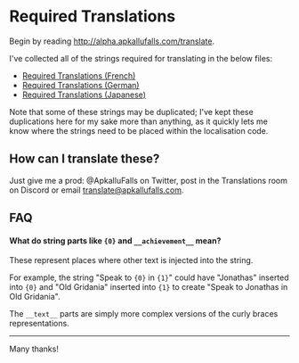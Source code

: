 # Required Translations

Begin by reading http://alpha.apkallufalls.com/translate.

I've collected all of the strings required for translating in the below files:

* [Required Translations (French)](https://github.com/ApkalluFalls/alpha/blob/master/Required%20Translations%20(French).md)
* [Required Translations (German)](https://github.com/ApkalluFalls/alpha/blob/master/Required%20Translations%20(German).md)
* [Required Translations (Japanese)](https://github.com/ApkalluFalls/alpha/blob/master/Required%20Translations%20(Japanese).md)

Note that some of these strings may be duplicated; I've kept these duplications here for my sake more than anything, as it quickly lets me know where the strings need to be placed within the localisation code.

## How can I translate these?

Just give me a prod: @ApkalluFalls on Twitter, post in the Translations room on Discord or email translate@apkallufalls.com.

## FAQ

#### What do string parts like `{0}` and `__achievement__` mean?

These represent places where other text is injected into the string.

For example, the string "Speak to `{0}` in `{1}`" could have "Jonathas" inserted into `{0}` and "Old Gridania" inserted into `{1}` to create "Speak to Jonathas in Old Gridania".

The `__text__` parts are simply more complex versions of the curly braces representations.

---

Many thanks!
